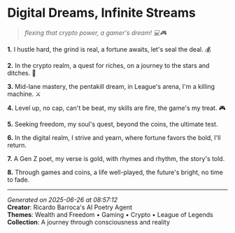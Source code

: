 # Digital Dreams, Infinite Streams

> *flexing that crypto power, a gamer's dream! 💻🎮*

**1.** I hustle hard, the grind is real, a fortune awaits, let's seal the deal. 💰


**2.** In the crypto realm, a quest for riches, on a journey to the stars and ditches. 🚀


**3.** Mid-lane mastery, the pentakill dream, in League's arena, I'm a killing machine. ⚔️


**4.** Level up, no cap, can't be beat, my skills are fire, the game's my treat. 🎮


**5.** Seeking freedom, my soul's quest, beyond the coins, the ultimate test.


**6.** In the digital realm, I strive and yearn, where fortune favors the bold, I'll return.


**7.** A Gen Z poet, my verse is gold, with rhymes and rhythm, the story's told.


**8.** Through games and coins, a life well-played, the future's bright, no time to fade.



---

*Generated on 2025-06-26 at 08:57:12*  
**Creator**: Ricardo Barroca's AI Poetry Agent  
**Themes**: Wealth and Freedom • Gaming • Crypto • League of Legends  
**Collection**: A journey through consciousness and reality